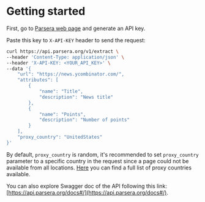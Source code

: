 # Getting started

First, go to [Parsera web page](https://parsera.org/app) and generate an API key.

Paste this key to `X-API-KEY` header to send the request:
```bash
curl https://api.parsera.org/v1/extract \
--header 'Content-Type: application/json' \
--header 'X-API-KEY: <YOUR_API_KEY>' \
--data '{
    "url": "https://news.ycombinator.com/",
    "attributes": [
        {
            "name": "Title",
            "description": "News title"
        },
        {
            "name": "Points",
            "description": "Number of points"
        }
    ],
    "proxy_country": "UnitedStates"
}'
```

By default, `proxy_country` is random, it's recommended to set `proxy_country` parameter to a specific country in the request since a page could not be available from all locations. [Here](proxy.md) you can find a full list of proxy countries available.

You can also explore Swagger doc of the API following this link: [https://api.parsera.org/docs#/](https://api.parsera.org/docs#/).
